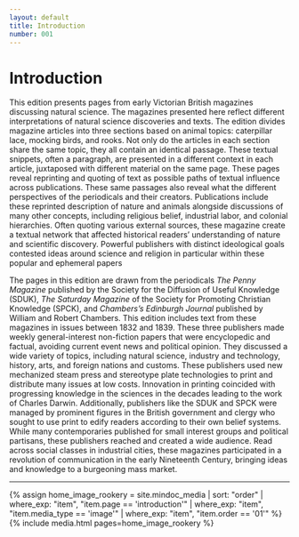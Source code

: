 ```yaml
---
layout: default
title: Introduction
number: 001
---
```

# Introduction

  This edition presents pages from early Victorian British magazines discussing natural science. The magazines presented here reflect different interpretations of natural science discoveries and texts. The edition divides magazine articles into three sections based on animal topics: caterpillar lace, mocking birds, and rooks. Not only do the articles in each section share the same topic, they all contain an identical passage. These textual snippets, often a paragraph, are presented in a different context in each article, juxtaposed with different material on the same page. These pages reveal reprinting and quoting of text as possible paths of textual influence across publications. These same passages also reveal what the different perspectives of the periodicals and their creators. Publications include these reprinted description of nature and animals alongside discussions of many other concepts, including religious belief, industrial labor, and colonial hierarchies. Often quoting various external sources, these magazine create a textual network that affected historical readers’ understanding of nature and scientific discovery. Powerful publishers with distinct ideological goals contested ideas around science and religion in particular within these popular and ephemeral papers

  The pages in this edition are drawn from the periodicals _The Penny Magazine_ published by the Society for the Diffusion of Useful Knowledge (SDUK), _The Saturday Magazine_ of the Society for Promoting Christian Knowledge (SPCK), and _Chambers’s Edinburgh Journal_ published by William and Robert Chambers. This edition includes text from these magazines in issues between 1832 and 1839. These three publishers made weekly general-interest non-fiction papers that were encyclopedic and factual, avoiding current event news and political opinion. They discussed a wide variety of topics, including natural science, industry and technology, history, arts, and foreign nations and customs. These publishers used new mechanized steam press and stereotype plate technologies to print and distribute many issues at low costs. Innovation in printing coincided with progressing knowledge in the sciences in the decades leading to the work of Charles Darwin. Additionally, publishers like the SDUK and SPCK were managed by prominent figures in the British government and clergy who sought to use print to edify readers according to their own belief systems. While many contemporaries published for small interest groups and political partisans, these publishers reached and created a wide audience. Read across social classes in industrial cities, these magazines participated in a revolution of communication in the early Nineteenth Century, bringing ideas and knowledge to a burgeoning mass market. 




---


{% assign home_image_rookery = site.mindoc_media | sort: "order" |
where_exp: "item", "item.page == 'introduction'" | where_exp: "item",
"item.media_type == 'image'" | where_exp: "item", "item.order == '01'"
%}
{% include media.html pages=home_image_rookery %}

